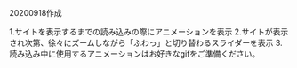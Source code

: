 20200918作成

1.サイトを表示するまでの読み込みの際にアニメーションを表示
2.サイトが表示され次第、徐々にズームしながら「ふわっ」と切り替わるスライダーを表示
3.読み込み中に使用するアニメーションはお好きなgifをご準備ください。
